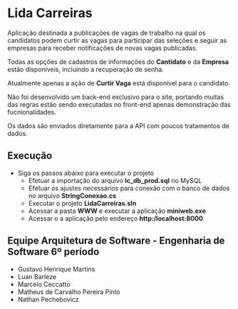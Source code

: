 # Lida Carreiras

Aplicação destinada a publicações de vagas de trabalho na qual os candidatos podem curtir as vagas para participar das seleções e seguir as empresas para receber notificações de novas vagas publicadas.

Todas as opções de cadastros de informações do **Cantidato** e da **Empresa** estão disponíveis, incluindo a recuperação de senha.

Atualmente apenas a ação de **Curtir Vaga** está disponível para o candidato.

Não foi desenvolvido um back-end exclusivo para o site, portando muitas das regras estão sendo executadas no front-end apenas demonstração das fucnionalidades.

Os dados são enviados diretamente para a API com poucos tratamentos de dados.

## Execução

- Siga os passos abaixo para executar o projeto
    - Efetuar a importação do arquivo **lc_db_prod.sql** no MySQL
    - Efetuar os ajustes necessários para conexão com o banco de dados no arquivo **StringConexao.cs**
    - Executar o projeto **LidaCarreiras.sln**
    - Acessar a pasta **WWW** e executar a aplicação **miniweb.exe**
    - Acessar o a aplicação pelo endereço **http:/localhost:8000**

## Equipe Arquitetura de Software - Engenharia de Software 6º período

- Gustavo Henrique Martins​
- Luan Barleze
- Marcelo Ceccatto
- Matheus de Carvalho Pereira Pinto
- Nathan Pechebovicz
